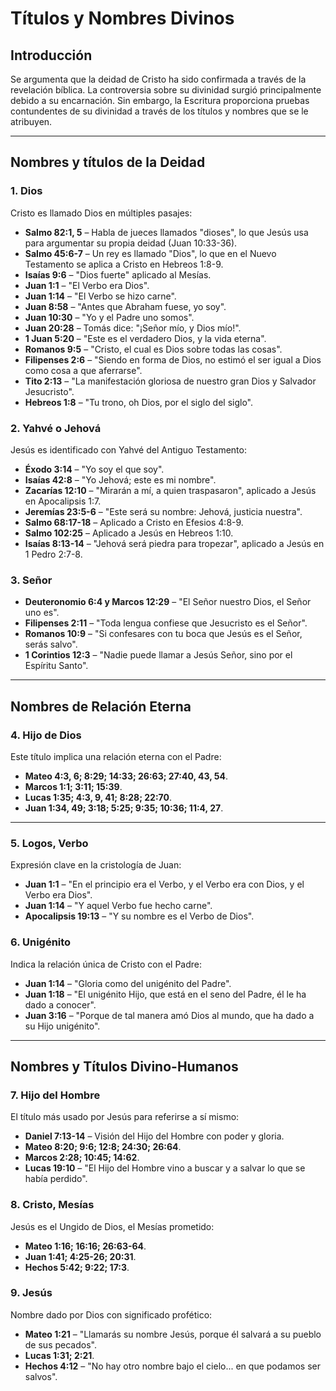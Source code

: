 # Títulos y Nombres Divinos

## **Introducción**
Se argumenta que la deidad de Cristo ha sido confirmada a través de la revelación bíblica. La controversia sobre su divinidad surgió principalmente debido a su encarnación. Sin embargo, la Escritura proporciona pruebas contundentes de su divinidad a través de los títulos y nombres que se le atribuyen.

---

## **Nombres y títulos de la Deidad**
### **1. Dios**
Cristo es llamado Dios en múltiples pasajes:

- **Salmo 82:1, 5** – Habla de jueces llamados "dioses", lo que Jesús usa para argumentar su propia deidad (Juan 10:33-36).
- **Salmo 45:6-7** – Un rey es llamado "Dios", lo que en el Nuevo Testamento se aplica a Cristo en Hebreos 1:8-9.
- **Isaías 9:6** – "Dios fuerte" aplicado al Mesías.
- **Juan 1:1** – "El Verbo era Dios".
- **Juan 1:14** – "El Verbo se hizo carne".
- **Juan 8:58** – "Antes que Abraham fuese, yo soy".
- **Juan 10:30** – "Yo y el Padre uno somos".
- **Juan 20:28** – Tomás dice: "¡Señor mío, y Dios mío!".
- **1 Juan 5:20** – "Este es el verdadero Dios, y la vida eterna".
- **Romanos 9:5** – "Cristo, el cual es Dios sobre todas las cosas".
- **Filipenses 2:6** – "Siendo en forma de Dios, no estimó el ser igual a Dios como cosa a que aferrarse".
- **Tito 2:13** – "La manifestación gloriosa de nuestro gran Dios y Salvador Jesucristo".
- **Hebreos 1:8** – "Tu trono, oh Dios, por el siglo del siglo".

### **2. Yahvé o Jehová**
Jesús es identificado con Yahvé del Antiguo Testamento:

- **Éxodo 3:14** – "Yo soy el que soy".
- **Isaías 42:8** – "Yo Jehová; este es mi nombre".
- **Zacarías 12:10** – "Mirarán a mí, a quien traspasaron", aplicado a Jesús en Apocalipsis 1:7.
- **Jeremías 23:5-6** – "Este será su nombre: Jehová, justicia nuestra".
- **Salmo 68:17-18** – Aplicado a Cristo en Efesios 4:8-9.
- **Salmo 102:25** – Aplicado a Jesús en Hebreos 1:10.
- **Isaías 8:13-14** – "Jehová será piedra para tropezar", aplicado a Jesús en 1 Pedro 2:7-8.

### **3. Señor**
- **Deuteronomio 6:4 y Marcos 12:29** – "El Señor nuestro Dios, el Señor uno es".
- **Filipenses 2:11** – "Toda lengua confiese que Jesucristo es el Señor".
- **Romanos 10:9** – "Si confesares con tu boca que Jesús es el Señor, serás salvo".
- **1 Corintios 12:3** – "Nadie puede llamar a Jesús Señor, sino por el Espíritu Santo".

---

## **Nombres de Relación Eterna**
### **4. Hijo de Dios**
Este título implica una relación eterna con el Padre:

- **Mateo 4:3, 6; 8:29; 14:33; 26:63; 27:40, 43, 54**.
- **Marcos 1:1; 3:11; 15:39**.
- **Lucas 1:35; 4:3, 9, 41; 8:28; 22:70**.
- **Juan 1:34, 49; 3:18; 5:25; 9:35; 10:36; 11:4, 27**.

---

### **5. Logos, Verbo**  
Expresión clave en la cristología de Juan:  
- **Juan 1:1** – "En el principio era el Verbo, y el Verbo era con Dios, y el Verbo era Dios".  
- **Juan 1:14** – "Y aquel Verbo fue hecho carne".  
- **Apocalipsis 19:13** – "Y su nombre es el Verbo de Dios".  

### **6. Unigénito**  
Indica la relación única de Cristo con el Padre:  
- **Juan 1:14** – "Gloria como del unigénito del Padre".  
- **Juan 1:18** – "El unigénito Hijo, que está en el seno del Padre, él le ha dado a conocer".  
- **Juan 3:16** – "Porque de tal manera amó Dios al mundo, que ha dado a su Hijo unigénito".  

---

## **Nombres y Títulos Divino-Humanos**  
### **7. Hijo del Hombre**  
El título más usado por Jesús para referirse a sí mismo:  
- **Daniel 7:13-14** – Visión del Hijo del Hombre con poder y gloria.  
- **Mateo 8:20; 9:6; 12:8; 24:30; 26:64**.  
- **Marcos 2:28; 10:45; 14:62**.  
- **Lucas 19:10** – "El Hijo del Hombre vino a buscar y a salvar lo que se había perdido".  

### **8. Cristo, Mesías**  
Jesús es el Ungido de Dios, el Mesías prometido:  
- **Mateo 1:16; 16:16; 26:63-64**.  
- **Juan 1:41; 4:25-26; 20:31**.  
- **Hechos 5:42; 9:22; 17:3**.  

### **9. Jesús**  
Nombre dado por Dios con significado profético:  
- **Mateo 1:21** – "Llamarás su nombre Jesús, porque él salvará a su pueblo de sus pecados".  
- **Lucas 1:31; 2:21**.  
- **Hechos 4:12** – "No hay otro nombre bajo el cielo... en que podamos ser salvos".  
